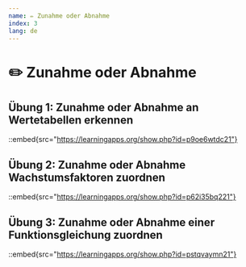 ```yaml
---
name: ✏️ Zunahme oder Abnahme
index: 3
lang: de
---
```


# ✏️ Zunahme oder Abnahme

## Übung 1: Zunahme oder Abnahme an Wertetabellen erkennen

::embed{src="https://learningapps.org/show.php?id=p9oe6wtdc21"}

## Übung 2: Zunahme oder Abnahme Wachstumsfaktoren zuordnen

::embed{src="https://learningapps.org/show.php?id=p62i35bq221"}


## Übung 3: Zunahme oder Abnahme einer Funktionsgleichung zuordnen

::embed{src="https://learningapps.org/show.php?id=pstqvaymn21"}
